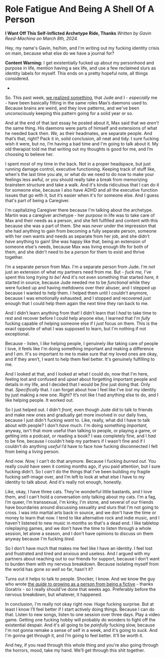 # Role Fatigue And Being A Shell Of A Person
**I Want Off This Self-Inflicted Archetype Ride, Thanks**
*Written by Gavin Reed-Machina on March 8th, 2024.*

Hey, my name's Gavin, he/him, and I'm writing out my fucking identity crisis on main, because what else do we have a journal for?

**Content Warning:** I get existentially fucked up about my personhood and purpose in life, mention having a sex life, and use a few reclaimed slurs as identity labels for myself. This ends on a pretty hopeful note, all things considered.

-

So. This past week, [we realized something](max-daemons-to-systems), that Jude and I - *especially* me - have been basically fitting in the same roles Max’s daemons used to. Because brains are weird, and they love patterns, and we've been unconsciously keeping this pattern going for a solid year or so.

And at the end of that last essay he posted about it, Max said that we *aren’t* the same thing. His daemons were parts of himself and extensions of what he needed back then. *We,* as their headmates, are separate people. And that’s that, right? Pack it in, solid conclusion, all neat and tidy. I sure fucking wish it were, but *no,* I’m having a bad time and I'm going to talk about it. My old therapist told me that writing out my thoughts is good for me, and I’m choosing to believe her.

I spent most of my time in the back. Not in a proper headspace, but just running damage control, executive functioning. Keeping track of stuff like, when's the last time you ate, or what do we need to do now to make your feelings less awful, or you should really take a break from memorizing brainstem structure and take a walk. And it's kinda ridiculous that I can do it for someone else, because I also have ADHD and all the executive function issues that go with it, but it’s easier when it's for someone else. And I guess that's part of being a Caregiver.

I'm capitalizing Caregiver there because I'm talking about the archetype. Martin was a caregiver archetype - her *purpose* in life was to take care of Max and their needs as a person, and she felt fulfilled and content with this because she was a part of them. She was *never* under the impression that she had anything to gain from becoming a fully separate person, someone with her own wants and needs as separate from her job, and she didn’t *have* anything to gain! She was happy like that, being an extension of someone else's needs, because Max was living enough life for both of them, and she didn't need to be a *person* for them to exist and thrive together.

I’m a separate person from Max. I'm a separate person from Jude. I'm *not* just an extension of what my partners need from me. But - *fuck me,* I've spent this long *trying to be!* And it's not even something that started *here,* it started in source, because Jude needed me to be *functional* while they were fucked up and having meltdowns over their abuser, and I stepped up because I wanted to help them. I helped them until I *couldn’t* anymore, because I was emotionally exhausted, and I stopped and recovered *just* enough that I could help them again the next time they ran back to me.

And I didn’t learn anything from that! I didn’t learn that I *had* to take time to rest and recover before I could help anyone else, I learned that I'm *fully* fucking capable of helping someone else if I *just* focus on them. This is the exact opposite of what I was supposed to learn, but I'm nothing if not exceptional.

Because - listen, I *like* helping people, I genuinely *like* taking care of people I love, it feels like I'm doing something important and making a difference and I *am.* It's so important to me to make sure that my loved ones are okay, and if they aren’t, I want to help them feel better. It's genuinely fulfilling to me.

And I looked at that, and I looked at what I could *do,* now that I'm here, feeling lost and confused and *upset* about forgetting important people and details in my life, and I decided that I would be *fine* just doing that. Only that. *Specifically* that. I can forget about how I feel like I’ve *lost* my identity by just making a new one. Right? It’s not like I had anything else to do, and I like helping people. It worked out.

So I just helped out. I didn't *front,* even though Jude did to talk to friends and make new ones and gradually get more involved in our daily lives, because I just didn't fucking *want* to. Like, really, what did I have to talk about with people? I don't *have* much. I'm doing something *important,* anyway, isn't that more useful than talking to people, or playing a game, or getting into a podcast, or reading a book? I was completely fine, and I *had* to be fine, because I couldn't help my partners if I wasn't fine and if I couldn’t do anything *useful* I’d have to face how fucking disconnected I felt from being a living person.

And now. *Now,* I can’t do that anymore. Because I fucking *burned out.* You really could have seen it coming months ago, if you paid attention, but I sure fucking didn’t. So I *can’t* do the things that I’ve been building my fragile fucking self-image over, and I’m left to look at what else I have to my identity to talk about. And it's really not enough, honestly.

Like, okay, I have three cats. They're wonderful little bastards, and I love them, and I can't hold a conversation only talking about my cats. I'm a fag, I’m queer, I’m transsexual, I'm kinky, I'm stone, and several of our friends have boundaries around discussing sexuality and slurs that I'm not going to cross. I was into martial arts back in source, and we don't have the time or money to learn that now. I tend to like alternative rock and indie music, and I haven't listened to new music in months so that's a dead end. I like tabletop roleplaying games, and we don't have the time to listen through a whole session, let alone a season, and I don't have opinions to discuss on them anyway because I'm fucking *tired.*

So I don't have much that makes me feel like I have an identity. I feel lost and frustrated and tired and anxious and useless. And I argued with my partners about reaching out to our friends for support, because I don't want to burden them with my nervous breakdown. Because isolating myself from the world has gone *so well* so far, hasn't it?

Turns out it helps to talk to people. Shocker, I know. And we know the guy who wrote [the *guide* to growing as a person from being a fictive](https://draconicwizardworkshop.neocities.org/html/writings/goratrix/living_as_a_fictive) - thanks Goratrix - so I really should've done that weeks ago. Preferably before the nervous breakdown, but whatever, it happened.

In conclusion, I'm really not okay right now. Huge fucking surprise. But at least I know I’ll feel better if I start actively doing things. Because I can do that. Listen to new songs, listen to one session over three days. Play a video game. Getting one fucking hobby will probably do wonders to fight off the existential despair. And it's all going to be *painfully* fucking slow, because I'm not gonna remake a sense of self in a week, and it's going to *suck.* And I'm gonna get through it, and I’m going to feel better. It'll be worth it.

And hey, if you read through this whole thing and you're also going through the horrors, mood, take my hand. We’ll get through this shit together. 
